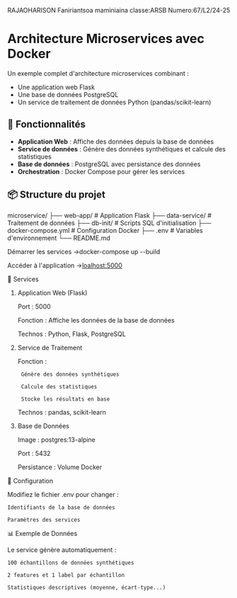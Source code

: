 RAJAOHARISON Faniriantsoa maminiaina
classe:ARSB
Numero:67/L2/24-25
# Architecture Microservices avec Docker

Un exemple complet d'architecture microservices combinant :
- Une application web Flask
- Une base de données PostgreSQL
- Un service de traitement de données Python (pandas/scikit-learn)

## 🚀 Fonctionnalités

- **Application Web** : Affiche des données depuis la base de données
- **Service de données** : Génère des données synthétiques et calcule des statistiques
- **Base de données** : PostgreSQL avec persistance des données
- **Orchestration** : Docker Compose pour gérer les services

## 📦 Structure du projet
microservice/
├── web-app/ # Application Flask
├── data-service/ # Traitement de données
├── db-init/ # Scripts SQL d'initialisation
├── docker-compose.yml # Configuration Docker
├── .env # Variables d'environnement
└── README.md

Démarrer les services 
->docker-compose up --build

Accéder à l'application
->[loalhost:5000](http://localhost:5000)

🌟 Services
1. Application Web (Flask)

    Port : 5000

    Fonction : Affiche les données de la base de données

    Technos : Python, Flask, PostgreSQL

2. Service de Traitement

    Fonction :

        Génère des données synthétiques

        Calcule des statistiques

        Stocke les résultats en base

    Technos : pandas, scikit-learn

3. Base de Données

    Image : postgres:13-alpine

    Port : 5432

    Persistance : Volume Docker

🔧 Configuration

Modifiez le fichier .env pour changer :

    Identifiants de la base de données

    Paramètres des services

📊 Exemple de Données

Le service génère automatiquement :

    100 échantillons de données synthétiques

    2 features et 1 label par échantillon

    Statistiques descriptives (moyenne, écart-type...)
